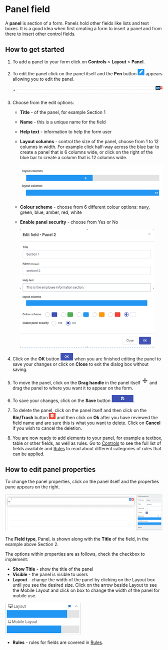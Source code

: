 # Panel field

A **panel** is section of a form. Panels hold other fields like lists and text boxes. It is a good idea when first creating a form to insert a panel and from there to insert other control fields.

 

## How to get started

1. To add a panel to your form click on **Controls** > **Layout** > **Panel**.

2. To edit the panel click on the panel itself and the **Pen** button ![Pen icon](images/penicon.png) appears allowing you to edit the panel. 

   ![Edit panel](images/panel.png)

3. Choose from the edit options:

   - **Title** - of the panel, for example Section 1

   - **Name** - this is a unique name for the field

   - **Help text** - information to help the form user

   - **Layout columns** - control the size of the panel, choose from 1 to 12 columns in width. For example click half-way across the blue bar to create a panel that is 6 columns wide, or click on the right of the blue bar to create a column that is 12 columns wide.

      ![Panel width](images/layoutcolumns.png)

   - **Colour scheme** - choose from 6 different colour options: navy, green, blue, amber, red, white

   - **Enable panel security** - choose from Yes or No

      ![Panel fields](images/panelfields.png)

4. Click on the **OK** button ![OK button](images/ok.png) when you are finished editing the panel to save your changes or click on **Close** to exit the dialog box without saving.

5. To move the panel, click on the **Drag handle** in the panel itself ![Move button](images/move.png) and drag the panel to where you want it to appear on the form.

6. To save your changes, click on the **Save** button ![Save button](images/saveprocess.png).

7. To delete the panel, click on the panel itself and then click on the **Bin/Trash** button ![Bin or Trash icon](images/binicon.png) and then click on **Ok** after you have reviewed the field name and are sure this is what you want to delete. Click on **Cancel** if you wish to cancel the deletion.

7. You are now ready to add elements to your panel, for example a textbox, table or other fields, as well as rules. Go to [Controls](fields/README.md) to see the full list of fields available and [Rules](rules/README.md) to read about different categories of rules that can be applied.

   


## How to edit panel properties

To change the panel properties, click on the panel itself and the properties pane appears on the right.

![Panel properties](images/panelproperties.png)

The **Field type**, Panel, is shown along with the **Title** of the field, in the example above Section 2.

The options within properties are as follows, check the checkbox to implement:

- **Show Title** - show the title of the panel
- **Visible** - the panel is visible to users
- **Layout** - change the width of the panel by clicking on the Layout box until you see the desired size. Click on the arrow beside Layout to see the Mobile Layout and click on box to change the width of the panel for mobile use.

![Changing text box width](images/textboxsize.png)

- **Rules** - rules for fields are covered in [Rules](rules/README.md). 

